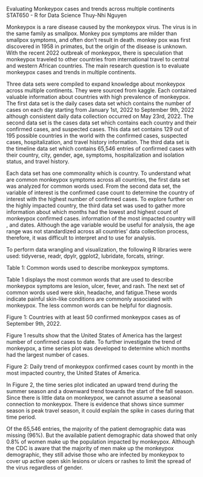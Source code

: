 Evaluating Monkeypox cases and trends across multiple continents
STAT650 - R for Data Science
Thuy-Nhi Nguyen

Monkeypox is a rare disease caused by the monkeypox virus. The virus is in the same family as smallpox. Monkey pox symptoms are milder than smallpox symptoms, and often don’t result in death. monkey pox was first discovered in 1958 in primates, but the origin of the disease is unknown. With the recent 2022 outbreak of monkeypox, there is speculation that monkeypox traveled to other countries from international travel to central and western African countries. The main research question is to evaluate monkeypox cases and trends in multiple continents.

Three data sets were compiled to expand knowledge about monkeypox across multiple continents. They were sourced from kaggle. Each contained valuable information about countries with high prevalence of monkeypox. The first data set is the daily cases data set which contains the number of cases on each day starting from January 1st, 2022 to September 9th, 2022 although consistent daily data collection occurred on May 23rd, 2022. The second data set is the cases data set which contains each country and their confirmed cases, and suspected cases. This data set contains 129 out of 195 possible countries in the world with the confirmed cases, suspected cases, hospitalization, and travel history information. The third data set is the timeline data set which contains 65,546 entries of confirmed cases with their country, city, gender, age, symptoms, hospitalization and isolation status, and travel history.

Each data set has one commonality which is country. To understand what are common monkeypox symptoms across all countries, the first data set was analyzed for common words used. From the second data set, the variable of interest is the confirmed case count to determine the country of interest with the highest number of confirmed cases. To explore further on the highly impacted country, the third data set was used to gather more information about which months had the lowest and highest count of monkeypox confirmed cases. information of the most impacted country will , and dates. Although the age variable would be useful for analysis, the age range was not standardized across all countries’ data collection process, therefore, it was difficult to interpret and to use for analysis.

To perform data wrangling and visualization, the following R libraries were used: tidyverse, readr, dpylr, ggplot2, lubridate, forcats, stringr.

Table 1: Common words used to describe monkeypox symptoms.

Table 1 displays the most common words that are used to describe monkeypox symptoms are lesion, ulcer, fever, and rash. The next set of common words used were skin, headache, and fatigue.These words indicate painful skin-like conditions are commonly associated with monkeypox. The less common words can be helpful for diagnosis.


Figure 1: Countries with at least 50 confirmed monkeypox cases as of September 9th, 2022.

Figure 1 results show that the United States of America has the largest number of confirmed cases to date. To further investigate the trend of monkeypox, a time series plot was developed to determine which months had the largest number of cases.

Figure 2: Daily trend of monkeypox confirmed cases count by month in the most impacted country, the United States of America.

In Figure 2, the time series plot indicated an upward trend during the summer season and a downward trend towards the start of the fall season. Since there is little data on monkeypox, we cannot assume a seasonal connection to monkeypox. There is evidence that shows since summer season is peak travel season, it could explain the spike in cases during that time period.

Of the 65,546 entries, the majority of the patient demographic data was missing (96%). But the available patient demographic data showed that only 0.8% of women make up the population impacted by monkeypox. Although the CDC is aware that the majority of men make up the monkeypox demographic, they still advise those who are infected by monkeypox to cover up active open skin lesions or ulcers or rashes to limit the spread of the virus regardless of gender.

